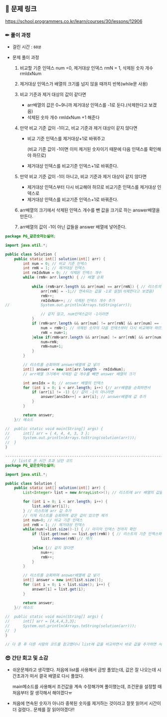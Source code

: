 >  

## 🔗 문제 링크

https://school.programmers.co.kr/learn/courses/30/lessons/12906

### ✏ 풀이 과정
- 걸린 시간 : `60분` 

- 문제 풀이 과정

  1. 비교할 기준 인덱스 num =0,  제거대상 인덱스 rmN = 1, 삭제된 숫자 개수 rmIdxNum

  2. 제거대상 인덱스가 배열의 크기를 넘지 않을 때까지 반복(while문 사용)

  3. 비교 기준과 제거 대상의 값이 같다면 

     - arr배열의 값은 0~9니까 제거대상 인덱스를 -1로 둔다.(삭제한다고 보겠음)
     - 삭제된 숫자 개수 rmIdxNum +1 해준다

  4. 만약 비교 기준 값이 -1이고, 비교 기준과 제거 대상이 같지 않다면

     - 비교 기준 인덱스를 제거대상+1로 바꿔주고

       (비교 기준 값이 -1이면 이미 제거된 숫자이기 때문에 다음 인덱스를 확인해야 하므로)

     - 제거대상 인덱스를 비교기준 인덱스+1로 바꿔준다.

  5. 만약 비교 기준 값이 -1이 아니고, 비교 기준과 제거 대상이 같지 않다면

     - 제거대상 인덱스부터 다시 비교해야 하므로 비교기준 인덱스를 제거대상 인덱스로
     - 제거대상 인덱스를 비교기준 인덱스+1로 바꿔준다.

  6. arr배열의 크기에서 삭제된 인덱스 개수를 뺀 값을 크기로 하는 answer배열을 만든다.

  7. arr배열의 값이 -1이 아닌 값들을 answer 배열에 넣어준다.

```java
package PG_같은숫자는싫어;

import java.util.*;

public class Solution {
	public static int[] solution(int[] arr) {
		int num = 0; // 비교 기준 인덱스
		int rmN = 1; // 제거대상 인덱스
		int rmIdxNum = 0; // 삭제된 인덱스 개수
		while (rmN< arr.length) { // 배열 순회
			
			while (rmN<arr.length && arr[num] == arr[rmN]) { // 리스트의 0번 인젝스와 i인덱스의 값이 같다면
				arr[rmN] = -1;// 연속되는 값을 -1로 설정(삭제한다고 보겠음)
				rmN++;
				rmIdxNum++; // 삭제된 인덱스 개수 추가
//				System.out.println(Arrays.toString(arr));

				// 같지 않고, num인덱스값이 -1이라면
			}
			if (rmN<arr.length && arr[num] != arr[rmN] && arr[num] == -1) {
				num = rmN+1; // 삭제된 숫자의 다음 인덱스부터 다시 비교해야 하므로
				rmN = num+1;
			}else if(rmN<arr.length && arr[num] != arr[rmN] && arr[num]!=-1) {
				num=rmN;
				rmN=num+1;
			}
		}

		// 리스트를 순회하며 answer배열에 값 넣기
		int[] answer = new int[arr.length - rmIdxNum];
		// arr배열 크기에서 삭제된 값 개수를 빼면 answer 배열의 크기

		int ansIdx = 0; // answer 배열의 인덱스
		for (int i = 0; i < arr.length; i++) {// arr배열을 순회하면서
			if (arr[i] != -1) {// 값이 -1이 아니라면
				answer[ansIdx++] = arr[i]; // answer배열에 값 추가
			}
		}

		return answer;
	}// 메소드

//	public static void main(String[] args) {
//		int[] arr = { 4, 4, 4, 3, 3 };
//		System.out.println(Arrays.toString(solution(arr)));
//	}
}

-----------------------------------------------------------------------------------------
   // list로 푼 시간 초과 났던 코드
package PG_같은숫자는싫어;

import java.util.*;

public class Solution {
	public static int[] solution(int[] arr) {
		List<Integer> list = new ArrayList<>(); // 리스트에 arr 배열의 값을 추가해 줄 것임

		for (int i = 0; i < arr.length; i++) {
			list.add(arr[i]);
		} // 리스트에 arr 값 추가
		// 이제 리스트를 순회하며 같은 값이 있으면 제거
		int num=0; // 비교 기준 인덱스
		int rmN = 1; // 제거대상 인덱스
		while(num!=list.size()-1) { // 마지막 인덱스 전까지 확인
			if (list.get(num) == list.get(rmN)) { // 리스트의 기준 인젝스와 제거대상인덱스의 값이 같다면
				list.remove(rmN);// 제거
				
			}else {// 같지 않다면
				num++;
				rmN++;
			}
		}

		// 리스트를 순회하며 answer배열에 값 넣기
		int[] answer = new int[list.size()];
		for (int i = 0; i < list.size(); i++) {
			answer[i] = list.get(i);
		}

		return answer;
	}// 메소드
	
//	public static void main(String[] args) {
//		int[] arr = {4,4,4,3,3};
//		System.out.println(Arrays.toString(solution(arr)));
//	}
}

// 다 푼 후 다른 사람의 코드를 참고했더니 list에 값을 비교하면서 바로 값을 추가하면 시간초과가 나지 않는 듯하다.

```

### 😎 간단 회고 및 소감

- 쉬운문제라고 생각했다. 처음에 list를 사용해서 금방 풀었는데, 값은 잘 나오는데 시간초과가 떠서 결국 배열로 다시 풀었다.

  main메소드를 사용해서 조건값을 계속 수정해가며 풀이했는데, 조건문을 설정할 때 처음부터 잘 생각해서 해야겠다ㅠ

- 처음에 연속된 숫자가 아니라 중복된 숫자를 제거하는 것이라고 잘못 읽어서 시간이 더 걸렸다.. 문제를 잘 읽어야겠다!!

